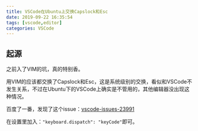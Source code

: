 ```yaml
---
title: VSCode在Ubuntu上交换Capslock和Esc
date: 2019-09-22 16:35:54
tags: [vscode,editor]
categories: VSCode
---
```


## 起源
之前入了VIM的坑，真的特别香。

用VIM的应该都交换了Capslock和Esc，这是系统级别的交换，看似和VSCode不发生关系，不过在Ubuntu下的VSCode上确实是不管用的，其他编辑器没出现这种情况。

百度了一番，发现了这个issue：[vscode-issues-23991](https://github.com/microsoft/vscode/issues/23991#issuecomment-292336504)

在设置里加入：`"keyboard.dispatch": "keyCode"`即可。
